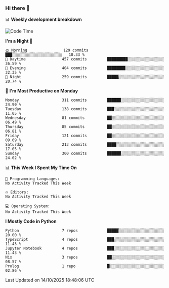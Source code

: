 ### Hi there 👋

📊 **Weekly development breakdown**
<!--START_SECTION:waka-->
![Code Time](http://img.shields.io/badge/Code%20Time-394%20hrs%2055%20mins-blue)

**I'm a Night 🦉** 

```text
🌞 Morning                129 commits         ███░░░░░░░░░░░░░░░░░░░░░░   10.33 % 
🌆 Daytime                457 commits         █████████░░░░░░░░░░░░░░░░   36.59 % 
🌃 Evening                404 commits         ████████░░░░░░░░░░░░░░░░░   32.35 % 
🌙 Night                  259 commits         █████░░░░░░░░░░░░░░░░░░░░   20.74 % 
```
📅 **I'm Most Productive on Monday** 

```text
Monday                   311 commits         ██████░░░░░░░░░░░░░░░░░░░   24.90 % 
Tuesday                  138 commits         ███░░░░░░░░░░░░░░░░░░░░░░   11.05 % 
Wednesday                81 commits          ██░░░░░░░░░░░░░░░░░░░░░░░   06.49 % 
Thursday                 85 commits          ██░░░░░░░░░░░░░░░░░░░░░░░   06.81 % 
Friday                   121 commits         ██░░░░░░░░░░░░░░░░░░░░░░░   09.69 % 
Saturday                 213 commits         ████░░░░░░░░░░░░░░░░░░░░░   17.05 % 
Sunday                   300 commits         ██████░░░░░░░░░░░░░░░░░░░   24.02 % 
```


📊 **This Week I Spent My Time On** 

```text
💬 Programming Languages: 
No Activity Tracked This Week

🔥 Editors: 
No Activity Tracked This Week

💻 Operating System: 
No Activity Tracked This Week
```

**I Mostly Code in Python** 

```text
Python                   7 repos             █████░░░░░░░░░░░░░░░░░░░░   20.00 % 
TypeScript               4 repos             ███░░░░░░░░░░░░░░░░░░░░░░   11.43 % 
Jupyter Notebook         4 repos             ███░░░░░░░░░░░░░░░░░░░░░░   11.43 % 
Nix                      3 repos             ██░░░░░░░░░░░░░░░░░░░░░░░   08.57 % 
Prolog                   1 repo              █░░░░░░░░░░░░░░░░░░░░░░░░   02.86 % 
```




 Last Updated on 14/10/2025 18:48:06 UTC
<!--END_SECTION:waka-->
<!--
**R-enanVieira/R-enanVieira** is a ✨ _special_ ✨ repository because its `README.md` (this file) appears on your GitHub profile.

Here are some ideas to get you started:

- 🔭 I’m currently working on ...
- 🌱 I’m currently learning ...
- 👯 I’m looking to collaborate on ...
- 🤔 I’m looking for help with ...
- 💬 Ask me about ...
- 📫 How to reach me: ...
- 😄 Pronouns: ...
- ⚡ Fun fact: ...
-->
